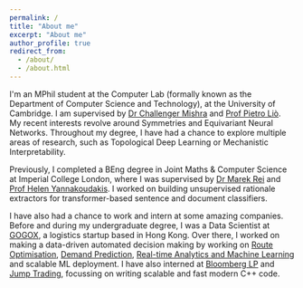 ```yaml
---
permalink: /
title: "About me"
excerpt: "About me"
author_profile: true
redirect_from: 
  - /about/
  - /about.html
---
```


I'm an MPhil student at the Computer Lab (formally known as the Department of Computer Science and Technology), at the University of Cambridge. I am supervised by [Dr Challenger Mishra](https://www.cst.cam.ac.uk/people/cm2099) and [Prof Pietro Liò](https://www.cl.cam.ac.uk/~pl219/). My recent interests revolve around Symmetries and Equivariant Neural Networks. Throughout my degree, I have had a chance to explore multiple areas of research, such as Topological Deep Learning or Mechanistic Interpretability.

Previously, I completed a BEng degree in Joint Maths & Computer Science at Imperial College London, where I was supervised by [Dr Marek Rei](https://www.marekrei.com/) and [Prof Helen Yannakoudakis](https://www.cl.cam.ac.uk/~hy260/). I worked on building unsupervised rationale extractors for transformer-based sentence and document classifiers.

I have also had a chance to work and intern at some amazing companies. Before and during my undergraduate degree, I was a Data Scientist at [GOGOX](https://www.gogox.com/), a logistics startup based in Hong Kong. Over there, I worked on making a data-driven automated decision making by working on [Route Optimisation](https://towardsdatascience.com/improving-operations-with-route-optimization-4b8a3701ca39), [Demand Prediction](https://medium.com/gogox-technology/moving-the-needle-predicting-unmet-demand-in-on-demand-ecosystems-d30174a6ccff), [Real-time Analytics and Machine Learning](https://medium.com/gogox-technology/get-real-transitioning-to-real-time-marketplace-analytics-with-ops-data-brain-535f81582dfd) and scalable ML deployment. I have also interned at [Bloomberg LP](https://www.bloomberg.com) and [Jump Trading](https://jumptrading.com/), focussing on writing scalable and fast modern C++ code.
